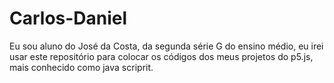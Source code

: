 # Carlos-Daniel

Eu sou aluno do José da Costa, da segunda série G do ensino médio, eu irei usar este repositório para colocar os códigos dos meus projetos do p5.js, mais conhecido como java scriprit.
